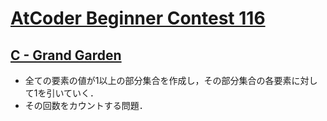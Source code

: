 # [AtCoder Beginner Contest 116](https://atcoder.jp/contests/abc116/tasks)

## [C - Grand Garden](https://atcoder.jp/contests/abc116/tasks/abc116_c)
- 全ての要素の値が1以上の部分集合を作成し，その部分集合の各要素に対して1を引いていく．
- その回数をカウントする問題．
